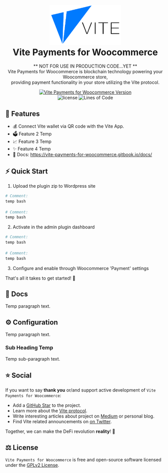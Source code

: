 <h1 align="center">
  <img src="https://github.com/ZachDolph/vite-payments-for-woocommerce/blob/main/assets/img/vite-logo.png" width="224px"/><br/>
  Vite Payments for Woocommerce
</h1>
<p align="center">** NOT FOR USE IN PRODUCTION CODE...YET **<br>
Vite Payments for Woocommerce is blockchain technology powering your Woocommerce store,<br>providing payment functionality in your store utilizing the Vite protocol.</p>

<p align="center"><a href="https://github.com/zachdolph/vite-payments-for-woocommerce/releases" target="_blank"><img src="https://img.shields.io/badge/version-v1.0.0-blue?style=for-the-badge&logo=none" alt="Vite Payments for Woocommerce Version" /></a><br><img src="https://img.shields.io/badge/License-GPL%20v2-blue.svg" alt="license"/>&nbsp;<img src="https://img.shields.io/tokei/lines/github/zachdolph/vite-payments-for-woocommerce?logoColor=green&style=plastic" alt="Lines of Code" /></p>

## 💎 Features

- 💰 Connect Vite wallet via QR code with the Vite App.
- 🗳️ Feature 2 Temp
- 📈 Feature 3 Temp
- ✨ Feature 4 Temp
- 📖 Docs: https://vite-payments-for-woocommerce.gitbook.io/docs/

## ⚡️ Quick Start

1. Upload the plugin zip to Wordpress site

```bash
# Comment:
temp bash

# Comment:
temp bash
```
2. Activate in the admin plugin dashboard

```bash
# Comment:
temp bash

# Comment:
temp bash
```
3. Configure and enable through Woocommerce 'Payment' settings


That's all it takes to get started! 🎉

## 📖 Docs

Temp paragraph text.

## ⚙️ Configuration

Temp paragraph text.

### Sub Heading Temp

Temp sub-paragraph text.

## ⭐️ Social

If you want to say **thank you** or/and support active development of `Vite Payments for Woocommerce`:

- Add a [GitHub Star](https://github.com/zachdolph/vite-payments-for-woocommerce) to the project.
- Learn more about the [Vite protocol](https://www.vite.org/whatIsVite).
- Write interesting articles about project on [Medium](https://medium.com/) or personal blog.
- Find Vite related announcements on [on Twitter](https://twitter.com/vitelabs).

Together, we can make the DeFi revolution **reality**! 💖

## ⚖️ License

`Vite Payments for Woocommerce` is free and open-source software licensed under the [GPLv2 License](https://github.com/zachdolph/vite-payments-for-woocommerce/blob/master/LICENSE).
